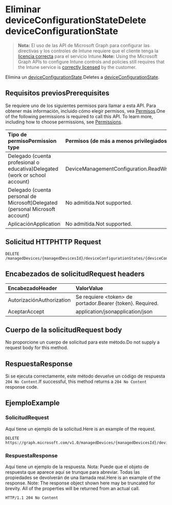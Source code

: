 # <a name="delete-deviceconfigurationstate"></a><span data-ttu-id="b71f1-101">Eliminar deviceConfigurationState</span><span class="sxs-lookup"><span data-stu-id="b71f1-101">Delete deviceConfigurationState</span></span>

> <span data-ttu-id="b71f1-102">**Nota:** El uso de las API de Microsoft Graph para configurar las directivas y los controles de Intune requiere que el cliente tenga la [licencia correcta](https://go.microsoft.com/fwlink/?linkid=839381) para el servicio Intune.</span><span class="sxs-lookup"><span data-stu-id="b71f1-102">**Note:** Using the Microsoft Graph APIs to configure Intune controls and policies still requires that the Intune service is [correctly licensed](https://go.microsoft.com/fwlink/?linkid=839381) by the customer.</span></span>

<span data-ttu-id="b71f1-103">Elimina un [deviceConfigurationState](../resources/intune_deviceconfig_deviceconfigurationstate.md).</span><span class="sxs-lookup"><span data-stu-id="b71f1-103">Deletes a [deviceConfigurationState](../resources/intune_deviceconfig_deviceconfigurationstate.md).</span></span>
## <a name="prerequisites"></a><span data-ttu-id="b71f1-104">Requisitos previos</span><span class="sxs-lookup"><span data-stu-id="b71f1-104">Prerequisites</span></span>
<span data-ttu-id="b71f1-p101">Se requiere uno de los siguientes permisos para llamar a esta API. Para obtener más información, incluido cómo elegir permisos, vea [Permisos](../../../concepts/permissions_reference.md).</span><span class="sxs-lookup"><span data-stu-id="b71f1-p101">One of the following permissions is required to call this API. To learn more, including how to choose permissions, see [Permissions](../../../concepts/permissions_reference.md).</span></span>

|<span data-ttu-id="b71f1-107">Tipo de permiso</span><span class="sxs-lookup"><span data-stu-id="b71f1-107">Permission type</span></span>|<span data-ttu-id="b71f1-108">Permisos (de más a menos privilegiados)</span><span class="sxs-lookup"><span data-stu-id="b71f1-108">Permissions (from least to most privileged)</span></span>|
|:---|:---|
|<span data-ttu-id="b71f1-109">Delegado (cuenta profesional o educativa)</span><span class="sxs-lookup"><span data-stu-id="b71f1-109">Delegated (work or school account)</span></span>|<span data-ttu-id="b71f1-110">DeviceManagementConfiguration.ReadWrite.All</span><span class="sxs-lookup"><span data-stu-id="b71f1-110">DeviceManagementConfiguration.ReadWrite.All</span></span>|
|<span data-ttu-id="b71f1-111">Delegado (cuenta personal de Microsoft)</span><span class="sxs-lookup"><span data-stu-id="b71f1-111">Delegated (personal Microsoft account)</span></span>|<span data-ttu-id="b71f1-112">No admitida.</span><span class="sxs-lookup"><span data-stu-id="b71f1-112">Not supported.</span></span>|
|<span data-ttu-id="b71f1-113">Aplicación</span><span class="sxs-lookup"><span data-stu-id="b71f1-113">Application</span></span>|<span data-ttu-id="b71f1-114">No admitida.</span><span class="sxs-lookup"><span data-stu-id="b71f1-114">Not supported.</span></span>|

## <a name="http-request"></a><span data-ttu-id="b71f1-115">Solicitud HTTP</span><span class="sxs-lookup"><span data-stu-id="b71f1-115">HTTP Request</span></span>
<!-- {
  "blockType": "ignored"
}
-->
``` http
DELETE /managedDevices/{managedDevicesId}/deviceConfigurationStates/{deviceConfigurationStateId}
```

## <a name="request-headers"></a><span data-ttu-id="b71f1-116">Encabezados de solicitud</span><span class="sxs-lookup"><span data-stu-id="b71f1-116">Request headers</span></span>
|<span data-ttu-id="b71f1-117">Encabezado</span><span class="sxs-lookup"><span data-stu-id="b71f1-117">Header</span></span>|<span data-ttu-id="b71f1-118">Valor</span><span class="sxs-lookup"><span data-stu-id="b71f1-118">Value</span></span>|
|:---|:---|
|<span data-ttu-id="b71f1-119">Autorización</span><span class="sxs-lookup"><span data-stu-id="b71f1-119">Authorization</span></span>|<span data-ttu-id="b71f1-120">Se requiere &lt;token&gt; de portador.</span><span class="sxs-lookup"><span data-stu-id="b71f1-120">Bearer {token}. Required.</span></span>|
|<span data-ttu-id="b71f1-121">Aceptar</span><span class="sxs-lookup"><span data-stu-id="b71f1-121">Accept</span></span>|<span data-ttu-id="b71f1-122">application/json</span><span class="sxs-lookup"><span data-stu-id="b71f1-122">application/json</span></span>|

## <a name="request-body"></a><span data-ttu-id="b71f1-123">Cuerpo de la solicitud</span><span class="sxs-lookup"><span data-stu-id="b71f1-123">Request body</span></span>
<span data-ttu-id="b71f1-124">No proporcione un cuerpo de solicitud para este método.</span><span class="sxs-lookup"><span data-stu-id="b71f1-124">Do not supply a request body for this method.</span></span>

## <a name="response"></a><span data-ttu-id="b71f1-125">Respuesta</span><span class="sxs-lookup"><span data-stu-id="b71f1-125">Response</span></span>
<span data-ttu-id="b71f1-126">Si se ejecuta correctamente, este método devuelve un código de respuesta `204 No Content`.</span><span class="sxs-lookup"><span data-stu-id="b71f1-126">If successful, this method returns a `204 No Content` response code.</span></span>

## <a name="example"></a><span data-ttu-id="b71f1-127">Ejemplo</span><span class="sxs-lookup"><span data-stu-id="b71f1-127">Example</span></span>
### <a name="request"></a><span data-ttu-id="b71f1-128">Solicitud</span><span class="sxs-lookup"><span data-stu-id="b71f1-128">Request</span></span>
<span data-ttu-id="b71f1-129">Aquí tiene un ejemplo de la solicitud.</span><span class="sxs-lookup"><span data-stu-id="b71f1-129">Here is an example of the request.</span></span>
``` http
DELETE https://graph.microsoft.com/v1.0/managedDevices/{managedDevicesId}/deviceConfigurationStates/{deviceConfigurationStateId}
```

### <a name="response"></a><span data-ttu-id="b71f1-130">Respuesta</span><span class="sxs-lookup"><span data-stu-id="b71f1-130">Response</span></span>
<span data-ttu-id="b71f1-p102">Aquí tiene un ejemplo de la respuesta. Nota: Puede que el objeto de respuesta que aparece aquí se trunque para abreviar. Todas las propiedades se devolverán de una llamada real.</span><span class="sxs-lookup"><span data-stu-id="b71f1-p102">Here is an example of the response. Note: The response object shown here may be truncated for brevity. All of the properties will be returned from an actual call.</span></span>
``` http
HTTP/1.1 204 No Content
```



